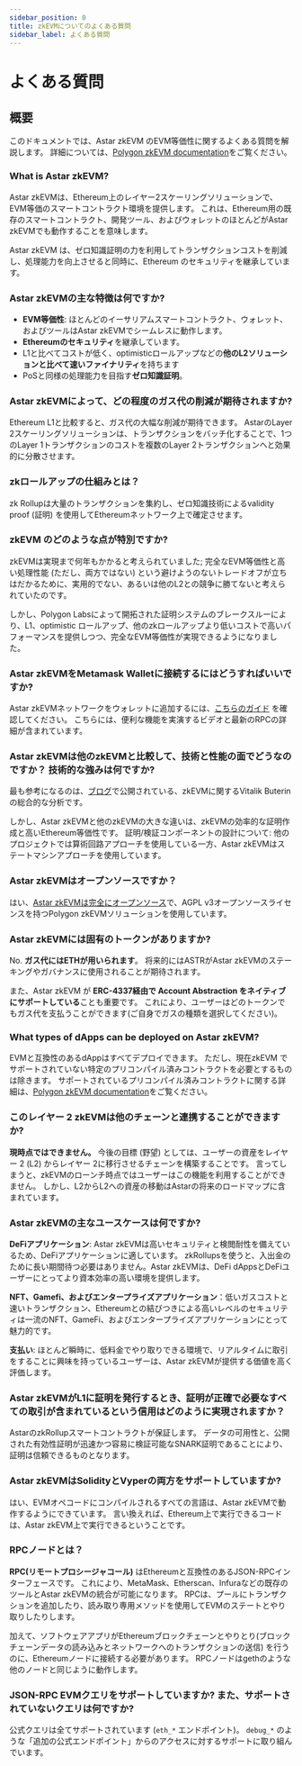 ```yaml
---
sidebar_position: 0
title: zkEVMについてのよくある質問
sidebar_label: よくある質問
---
```


# よくある質問

## 概要

このドキュメントでは、Astar zkEVM のEVM等価性に関するよくある質問を解説します。 詳細については、[Polygon zkEVM documentation](https://wiki.polygon.technology/docs/category/zkevm-protocol/)をご覧ください。

### What is Astar zkEVM?

Astar zkEVMは、Ethereum上のレイヤー2スケーリングソリューションで、EVM等価のスマートコントラクト環境を提供します。 これは、Ethereum用の既存のスマートコントラクト、開発ツール、およびウォレットのほとんどがAstar zkEVMでも動作することを意味します。

Astar zkEVM は、ゼロ知識証明の力を利用してトランザクションコストを削減し、処理能力を向上させると同時に、Ethereum のセキュリティを継承しています。

### Astar zkEVMの主な特徴は何ですか?

- **EVM等価性**: ほとんどのイーサリアムスマートコントラクト、ウォレット、およびツールはAstar zkEVMでシームレスに動作します。
- **Ethereumのセキュリティ**を継承しています。
- L1と比べてコストが低く、optimisticロールアップなどの**他のL2ソリューションと比べて速いファイナリティ**を持ちます
- PoSと同様の処理能力を目指す**ゼロ知識証明**。

### Astar zkEVMによって、どの程度のガス代の削減が期待されますか?

Ethereum L1と比較すると、ガス代の大幅な削減が期待できます。 AstarのLayer 2スケーリングソリューションは、トランザクションをバッチ化することで、1つのLayer 1トランザクションのコストを複数のLayer 2トランザクションへと効果的に分散させます。

### zkロールアップの仕組みとは？

zk Rollupは大量のトランザクションを集約し、ゼロ知識技術によるvalidity proof (証明) を使用してEthereumネットワーク上で確定させます。

### zkEVM のどのような点が特別ですか?

zkEVMは実現まで何年もかかると考えられていました; 完全なEVM等価性と高い処理性能 (ただし、両方ではない) という避けようのないトレードオフが立ちはだかるために、実用的でない、あるいは他のL2との競争に勝てないと考えられていたのです。

しかし、Polygon Labsによって開拓された証明システムのブレークスルーにより、L1、optimistic ロールアップ、他のzkロールアップより低いコストで高いパフォーマンスを提供しつつ、完全なEVM等価性が実現できるようになりました。

### Astar zkEVMをMetamask Walletに接続するにはどうすればいいですか?

Astar zkEVMネットワークをウォレットに追加するには、[こちらのガイド](../quickstart.md) を確認してください。 こちらには、便利な機能を実演するビデオと最新のRPCの詳細が含まれています。

### Astar zkEVMは他のzkEVMと比較して、技術と性能の面でどうなのですか？ 技術的な強みは何ですか?

最も参考になるのは、[ブログ](https://vitalik.ca/general/2022/08/04/zkevm.html)で公開されている、zkEVMに関するVitalik Buterinの総合的な分析です。

しかし、Astar zkEVMと他のzkEVMの大きな違いは、zkEVMの効率的な証明作成と高いEthereum等価性です。 証明/検証コンポーネントの設計について: 他のプロジェクトでは算術回路アプローチを使用している一方、Astar zkEVMはステートマシンアプローチを使用しています。

### Astar zkEVMはオープンソースですか？

はい、[Astar zkEVMは完全にオープンソース](https://polygon.technology/blog/polygon-zkevm-is-now-fully-open-source)で、AGPL v3オープンソースライセンスを持つPolygon zkEVMソリューションを使用しています。

### Astar zkEVMには固有のトークンがありますか?

No. **ガス代にはETHが用いられます**。 将来的にはASTRがAstar zkEVMのステーキングやガバナンスに使用されることが期待されます。

また、Astar zkEVM が **ERC-4337経由で Account Abstraction をネイティブにサポートしている**ことも重要です。 これにより、ユーザーはどのトークンでもガス代を支払うことができます(ご自身でガスの種類を選択してください)。

### What types of dApps can be deployed on Astar zkEVM?

EVMと互換性のあるdAppはすべてデプロイできます。 ただし、現在zkEVM でサポートされていない特定のプリコンパイル済みコントラクトを必要とするものは除きます。 サポートされているプリコンパイル済みコントラクトに関する詳細は、[Polygon zkEVM documentation](https://wiki.polygon.technology/docs/category/zkevm-protocol/)をご覧ください。

### このレイヤー 2 zkEVMは他のチェーンと連携することができますか?

**現時点ではできません。** 今後の目標 (野望) としては、ユーザーの資産をレイヤー 2 (L2) からレイヤー 2に移行させるチェーンを構築することです。 言ってしまうと、zkEVMのローンチ時点ではユーザーはこの機能を利用することができません。 しかし、L2からL2への資産の移動はAstarの将来のロードマップに含まれています。

### Astar zkEVMの主なユースケースは何ですか?

**DeFiアプリケーション**: Astar zkEVMは高いセキュリティと検閲耐性を備えているため、DeFiアプリケーションに適しています。 zkRollupsを使うと、入出金のために長い期間待つ必要はありません。Astar zkEVMは、DeFi dAppsとDeFiユーザーにとってより資本効率の高い環境を提供します。

**NFT、Gamefi、およびエンタープライズアプリケーション**：低いガスコストと速いトランザクション、Ethereumとの結びつきによる高いレベルのセキュリティは一流のNFT、GameFi、およびエンタープライズアプリケーションにとって魅力的です。

**支払い**: ほとんど瞬時に、低料金でやり取りできる環境で、リアルタイムに取引をすることに興味を持っているユーザーは、Astar zkEVMが提供する価値を高く評価します。

### Astar zkEVMがL1に証明を発行するとき、証明が正確で必要なすべての取引が含まれているという信用はどのように実現されますか？

AstarのzkRollupスマートコントラクトが保証します。 データの可用性と、公開された有効性証明が迅速かつ容易に検証可能なSNARK証明であることにより、証明は信頼できるものとなります。

### Astar zkEVMはSolidityとVyperの両方をサポートしていますか?

はい、EVMオペコードにコンパイルされるすべての言語は、Astar zkEVMで動作するようにできています。 言い換えれば、Ethereum上で実行できるコードは、Astar zkEVM上で実行できるということです。

### RPCノードとは？

**RPC(リモートプロシージャコール)** はEthereumと互換性のあるJSON-RPCインターフェースです。 これにより、MetaMask、Etherscan、Infuraなどの既存のツールとAstar zkEVMの統合が可能になります。 RPCは、プールにトランザクションを追加したり、読み取り専用メソッドを使用してEVMのステートとやり取りしたりします。

加えて、ソフトウェアアプリがEthereumブロックチェーンとやりとり(ブロックチェーンデータの読み込みとネットワークへのトランザクションの送信) を行うのに、Ethereumノードに接続する必要があります。 RPCノードはgethのような他のノードと同じように動作します。

### JSON-RPC EVMクエリをサポートしていますか? また、サポートされていないクエリは何ですか?

公式クエリは全てサポートされています (`eth_*` エンドポイント)。 `debug_*` のような「追加の公式エンドポイント」からのアクセスに対するサポートに取り組んでいます。
